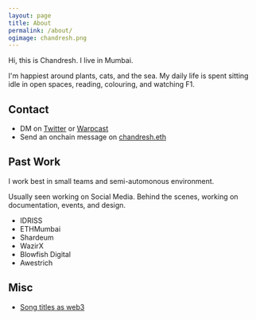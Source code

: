 ```yaml
---
layout: page
title: About
permalink: /about/
ogimage: chandresh.png
---
```


Hi, this is Chandresh. I live in Mumbai.

I'm happiest around plants, cats, and the sea. My daily life is spent sitting idle in open spaces, reading, colouring, and watching F1.

## Contact
  - DM on [Twitter](https://x.com/thisischandresh) or [Warpcast](https://warpcast.com/chandresh.eth)
  - Send an onchain message on [chandresh.eth](https://etherscan.io/address/chandresh.eth)

## Past Work
I work best in small teams and semi-automonous environment.

Usually seen working on Social Media. Behind the scenes, working on documentation, events, and design.
  - IDRISS
  - ETHMumbai
  - Shardeum
  - WazirX
  - Blowfish Digital
  - Awestrich

## Misc
  - [Song titles as web3](https://twitter.com/search?q=as%20web3%20(from:@thisischandresh))

